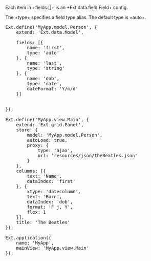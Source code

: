 Each item in +fields:[]+ is an +Ext.data.field.Field+ config. 

The +type+ specifies a field type alias. The default type is +auto+.

<pre class="runnable">Ext.define('MyApp.model.Person', {
    extend: 'Ext.data.Model',

    fields: [{
        name: 'first',
        type: 'auto'
    }, {
        name: 'last',
        type: 'string'
    }, {
        name: 'dob',
        type: 'date',
        dateFormat: 'Y/m/d'
    }]


});

Ext.define('MyApp.view.Main', {
    extend: 'Ext.grid.Panel',
    store: {
        model: 'MyApp.model.Person',
        autoLoad: true,
        proxy: {
            type: 'ajax',
            url: 'resources/json/theBeatles.json'
        }
    },
    columns: [{
        text: 'Name',
        dataIndex: 'first'
    }, {
        xtype: 'datecolumn',
        text: 'Born',
        dataIndex: 'dob',
        format: 'F j, Y',
        flex: 1
    }],
    title: 'The Beatles'
});

Ext.application({
    name: 'MyApp',
    mainView: 'MyApp.view.Main'
});
</pre>
 